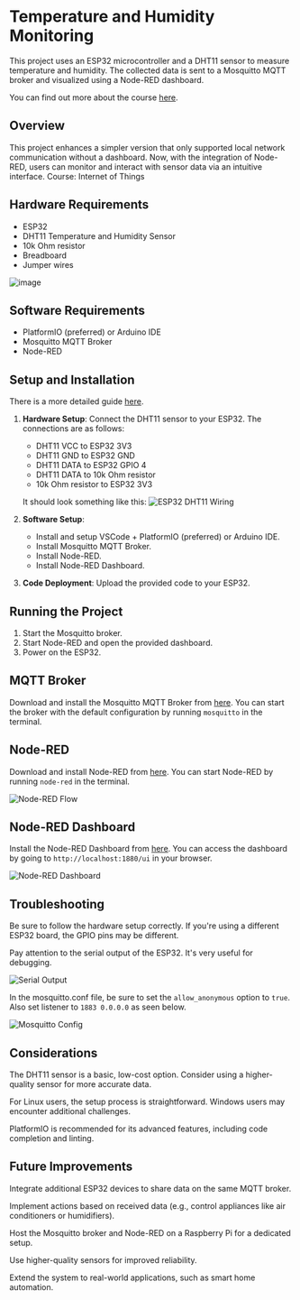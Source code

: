 # Temperature and Humidity Monitoring

This project uses an ESP32 microcontroller and a DHT11 sensor to measure temperature and humidity. The collected data is sent to a Mosquitto MQTT broker and visualized using a Node-RED dashboard.

You can find out more about the course [here](https://www.ipportalegre.pt/pt/oferta-formativa/pos-graduacao-data-science-and-digital-transformation).

## Overview

This project enhances a simpler version that only supported local network communication without a dashboard. Now, with the integration of Node-RED, users can monitor and interact with sensor data via an intuitive interface.
Course: Internet of Things

## Hardware Requirements

- ESP32
- DHT11 Temperature and Humidity Sensor
- 10k Ohm resistor
- Breadboard
- Jumper wires

![image](https://github.com/user-attachments/assets/827ad802-566e-4a2f-8514-887fff1482b4)


## Software Requirements

- PlatformIO (preferred) or Arduino IDE
- Mosquitto MQTT Broker
- Node-RED

## Setup and Installation

There is a more detailed guide [here](ProjetoFinal_JoaoAlexArrudaDaSilva.pdf).

1. **Hardware Setup**: Connect the DHT11 sensor to your ESP32. The connections are as follows:

   - DHT11 VCC to ESP32 3V3
   - DHT11 GND to ESP32 GND
   - DHT11 DATA to ESP32 GPIO 4
   - DHT11 DATA to 10k Ohm resistor
   - 10k Ohm resistor to ESP32 3V3

   It should look something like this:
   ![ESP32 DHT11 Wiring](https://imgur.com/MiuOGkL.jpg)

2. **Software Setup**: 
   - Install and setup VSCode + PlatformIO (preferred) or Arduino IDE.
   - Install Mosquitto MQTT Broker.
   - Install Node-RED.
   - Install Node-RED Dashboard.

3. **Code Deployment**: Upload the provided code to your ESP32.

## Running the Project

1. Start the Mosquitto broker.
2. Start Node-RED and open the provided dashboard.
3. Power on the ESP32.

## MQTT Broker

Download and install the Mosquitto MQTT Broker from [here](https://mosquitto.org/download/).
You can start the broker with the default configuration by running `mosquitto` in the terminal.

## Node-RED

Download and install Node-RED from [here](https://nodered.org/docs/getting-started/local).
You can start Node-RED by running `node-red` in the terminal.

![Node-RED Flow](https://imgur.com/jv2cUAx.png)



## Node-RED Dashboard

Install the Node-RED Dashboard from [here](https://flows.nodered.org/node/node-red-dashboard).
You can access the dashboard by going to `http://localhost:1880/ui` in your browser.

![Node-RED Dashboard](https://imgur.com/XGUOuPg.png)

## Troubleshooting

Be sure to follow the hardware setup correctly. If you're using a different ESP32 board, the GPIO pins may be different.

Pay attention to the serial output of the ESP32. It's very useful for debugging.

![Serial Output](https://imgur.com/kPssBJ0.png)

In the mosquitto.conf file, be sure to set the `allow_anonymous` option to `true`.
Also set listener to `1883 0.0.0.0` as seen below.

![Mosquitto Config](https://imgur.com/OqW4wx4.png)

## Considerations

The DHT11 sensor is a basic, low-cost option. Consider using a higher-quality sensor for more accurate data.

For Linux users, the setup process is straightforward. Windows users may encounter additional challenges.

PlatformIO is recommended for its advanced features, including code completion and linting.

## Future Improvements
Integrate additional ESP32 devices to share data on the same MQTT broker.

Implement actions based on received data (e.g., control appliances like air conditioners or humidifiers).

Host the Mosquitto broker and Node-RED on a Raspberry Pi for a dedicated setup.

Use higher-quality sensors for improved reliability.

Extend the system to real-world applications, such as smart home automation.
